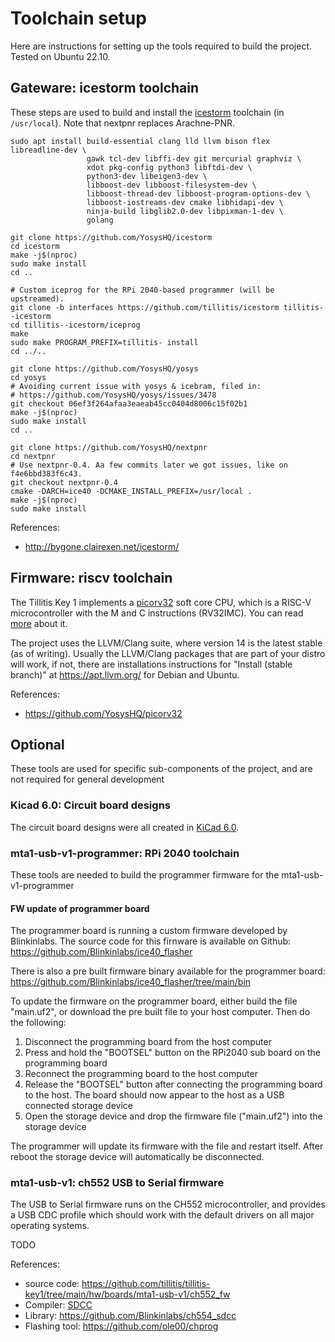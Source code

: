 # Toolchain setup

Here are instructions for setting up the tools required to build the project.
Tested on Ubuntu 22.10.

## Gateware: icestorm toolchain

These steps are used to build and install the
[icestorm](http://bygone.clairexen.net/icestorm/) toolchain (in
`/usr/local`). Note that nextpnr replaces Arachne-PNR.

    sudo apt install build-essential clang lld llvm bison flex libreadline-dev \
                     gawk tcl-dev libffi-dev git mercurial graphviz \
                     xdot pkg-config python3 libftdi-dev \
                     python3-dev libeigen3-dev \
                     libboost-dev libboost-filesystem-dev \
                     libboost-thread-dev libboost-program-options-dev \
                     libboost-iostreams-dev cmake libhidapi-dev \
                     ninja-build libglib2.0-dev libpixman-1-dev \
                     golang

    git clone https://github.com/YosysHQ/icestorm
    cd icestorm
    make -j$(nproc)
    sudo make install
    cd ..

    # Custom iceprog for the RPi 2040-based programmer (will be upstreamed).
    git clone -b interfaces https://github.com/tillitis/icestorm tillitis--icestorm
    cd tillitis--icestorm/iceprog
    make
    sudo make PROGRAM_PREFIX=tillitis- install
    cd ../..

    git clone https://github.com/YosysHQ/yosys
    cd yosys
    # Avoiding current issue with yosys & icebram, filed in:
    # https://github.com/YosysHQ/yosys/issues/3478
    git checkout 06ef3f264afaa3eaeab45cc0404d8006c15f02b1
    make -j$(nproc)
    sudo make install
    cd ..

    git clone https://github.com/YosysHQ/nextpnr
    cd nextpnr
    # Use nextpnr-0.4. Aa few commits later we got issues, like on f4e6bbd383f6c43.
    git checkout nextpnr-0.4
    cmake -DARCH=ice40 -DCMAKE_INSTALL_PREFIX=/usr/local .
    make -j$(nproc)
    sudo make install

References:
* http://bygone.clairexen.net/icestorm/

## Firmware: riscv toolchain

The Tillitis Key 1 implements a
[picorv32](https://github.com/YosysHQ/picorv32) soft core CPU, which
is a RISC-V microcontroller with the M and C instructions (RV32IMC).
You can read
[more](https://www.sifive.com/blog/all-aboard-part-1-compiler-args)
about it.

The project uses the LLVM/Clang suite, where version 14 is the latest
stable (as of writing). Usually the LLVM/Clang packages that are part
of your distro will work, if not, there are installations instructions
for "Install (stable branch)" at https://apt.llvm.org/ for Debian and
Ubuntu.

References:
* https://github.com/YosysHQ/picorv32

## Optional

These tools are used for specific sub-components of the project, and
are not required for general development

### Kicad 6.0: Circuit board designs

The circuit board designs were all created in [KiCad
6.0](https://www.kicad.org/).

### mta1-usb-v1-programmer: RPi 2040 toolchain

These tools are needed to build the programmer firmware for the
mta1-usb-v1-programmer


#### FW update of programmer board

The programmer board is running a custom firmware developed by Blinkinlabs. The source code
for this firnware is available on Github:
https://github.com/Blinkinlabs/ice40_flasher

There is also a pre built firmware binary available for the programmer board:
https://github.com/Blinkinlabs/ice40_flasher/tree/main/bin

To update the firmware on the programmer board, either build the file "main.uf2", or download
the pre built file to your host computer. Then do the following:

1. Disconnect the programming board from the host computer
2. Press and hold the "BOOTSEL" button on the RPi2040 sub board on the programming board
3. Reconnect the programming board to the host computer
4. Release the "BOOTSEL" button after connecting the programming board to the host. The board should now appear to the host as a USB connected storage device
5. Open the storage device and drop the firmware file ("main.uf2") into the storage device

The programmer will update its firmware with the file and restart itself. After reboot the storage device will automatically be disconnected.


### mta1-usb-v1: ch552 USB to Serial firmware

The USB to Serial firmware runs on the CH552 microcontroller, and
provides a USB CDC profile which should work with the default drivers
on all major operating systems.

TODO

References:
* source code: https://github.com/tillitis/tillitis-key1/tree/main/hw/boards/mta1-usb-v1/ch552_fw
* Compiler: [SDCC](http://sdcc.sourceforge.net/)
* Library: https://github.com/Blinkinlabs/ch554_sdcc
* Flashing tool: https://github.com/ole00/chprog
